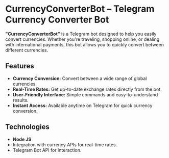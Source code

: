 # CurrencyConverterBot – Telegram Currency Converter Bot

**"CurrencyConverterBot"** is a Telegram bot designed to help you easily convert currencies. Whether you're traveling, shopping online, or dealing with international payments, this bot allows you to quickly convert between different currencies.

## Features
- **Currency Conversion:** Convert between a wide range of global currencies.  
- **Real-Time Rates:** Get up-to-date exchange rates directly from the bot.  
- **User-Friendly Interface:** Simple commands and easy-to-understand results.  
- **Instant Access:** Available anytime on Telegram for quick currency conversion.  

## Technologies
- **Node JS**  
- Integration with currency APIs for real-time rates.  
- Telegram Bot API for interaction.  
